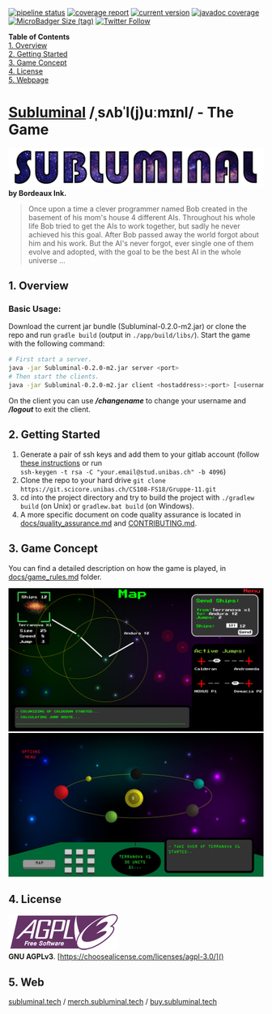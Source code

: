 [![pipeline status](https://git.scicore.unibas.ch/CS108-FS18/Gruppe-11/badges/master/pipeline.svg)](https://git.scicore.unibas.ch/CS108-FS18/Gruppe-11/master)
[![coverage report](https://git.scicore.unibas.ch/CS108-FS18/Gruppe-11/badges/master/coverage.svg)](https://git.scicore.unibas.ch/CS108-FS18/Gruppe-11/master)
[![current version](https://img.shields.io/badge/version-3.3.0-blue.svg)](https://subluminal.tech/releases)
[![javadoc coverage](https://img.shields.io/badge/JavaDoc-71%25-blue.svg)](https://subluminal.tech/docs)
[![MicroBadger Size (tag)](https://img.shields.io/microbadger/image-size/subluminalthegame/subluminal/latest.svg)](https://hub.docker.com/r/subluminalthegame/subluminal/tags/)
[![Twitter Follow](https://img.shields.io/twitter/follow/subluminalgame.svg?style=social&label=Follow)](https://twitter.com/subluminalgame)






**Table of Contents**  
[1. Overview](#1-overview)  
[2. Getting Started](#2-getting-started)  
[3. Game Concept](#3-game-concept)  
[4. License](#4-license)  
[5. Webpage](#5-webpage)

# [Subluminal](https://en.wiktionary.org/wiki/subluminal) /ˌsʌbˈl(j)uːmɪnl/ - The Game
[![Logo](./assets/logo/subluminal_logo.png)](http://subluminal.tech) **by Bordeaux Ink.**

> Once upon a time a clever programmer named Bob created in the basement of his mom's house 4 different AIs. Throughout his whole life Bob tried to get the AIs to work together, but sadly he never achieved his this goal. After Bob passed away the world forgot about him and his work. But the AI's never forgot, ever single one of them evolve and adopted, with the goal to be the best AI in the whole universe ...  


## 1. Overview
### Basic Usage:
Download the current jar bundle (Subluminal-0.2.0-m2.jar) or clone the repo and run ``gradle build`` (output in ``./app/build/libs/``).  Start the game with the following command:  
```sh
# First start a server.
java -jar Subluminal-0.2.0-m2.jar server <port>
# Then start the clients.
java -jar Subluminal-0.2.0-m2.jar client <hostaddress>:<port> [<username>]
```
On the client you can use ***/changename*** to change your username and ***/logout*** to exit the client.


## 2. Getting Started
1. Generate a pair of ssh keys and add them to your gitlab account (follow [these instructions](https://git.scicore.unibas.ch/help/ssh/README#generating-a-new-ssh-key-pair) or run  
``ssh-keygen -t rsa -C "your.email@stud.unibas.ch" -b 4096``)
3. Clone the repo to your hard drive ``git clone https://git.scicore.unibas.ch/CS108-FS18/Gruppe-11.git``  
4. cd into the project directory and try to build the project with ``./gradlew build`` (on Unix) or ``gradlew.bat build`` (on Windows).
5. A more specific document on code quality assurance is located in [docs/quality_assurance.md](docs/quality_assurance.md) and [CONTRIBUTING.md](CONTRIBUTING.md).


## 3. Game Concept
You can find a detailed description on how the game is played, in [docs/game_rules.md](docs/game_rules.md) folder.  

![Mockup of user interface](./assets/mockup/ui_4.png)
![Mockup of detail view](./assets/mockup/ui_1.jpg)  


## 4. License
![GNU AGPL Logo](assets/other/AGPLv3_Logo.png)  
**GNU AGPLv3**. [https://choosealicense.com/licenses/agpl-3.0/]()


## 5. Web
[subluminal.tech](http://subluminal.tech)  /   [merch.subluminal.tech](http://merch.subluminal.tech)  /   [buy.subluminal.tech](http://buy.subluminal.tech)